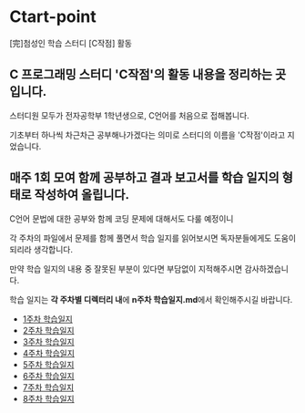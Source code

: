 # Ctart-point
[完]첨성인 학습 스터디 [C작점] 활동

## C 프로그래밍 스터디 'C작점'의 활동 내용을 정리하는 곳입니다.

스터디원 모두가 전자공학부 1학년생으로, C언어를 처음으로 접해봅니다.

기초부터 하나씩 차근차근 공부해나가겠다는 의미로 스터디의 이름을 'C작점'이라고 지었습니다.

## 매주 1회 모여 함께 공부하고 결과 보고서를 학습 일지의 형태로 작성하여 올립니다.

C언어 문법에 대한 공부와 함께 코딩 문제에 대해서도 다룰 예정이니

각 주차의 파일에서 문제를 함께 풀면서 학습 일지를 읽어보시면 독자분들에게도 도움이 되리라 생각합니다.

만약 학습 일지의 내용 중 잘못된 부분이 있다면 부담없이 지적해주시면 감사하겠습니다.

학습 일지는 **각 주차별 디렉터리 내**에 **n주차 학습일지.md**에서 확인해주시길 바랍니다.

* [1주차 학습일지](https://github.com/yh08037/Ctart-point/blob/master/week1/1%EC%A3%BC%EC%B0%A8%20%ED%95%99%EC%8A%B5%EC%9D%BC%EC%A7%80.md)
* [2주차 학습일지](https://github.com/yh08037/Ctart-point/blob/master/week2/2%EC%A3%BC%EC%B0%A8%20%ED%95%99%EC%8A%B5%EC%9D%BC%EC%A7%80.md)
* [3주차 학습일지](https://github.com/yh08037/Ctart-point/blob/master/week3/3%EC%A3%BC%EC%B0%A8%20%ED%95%99%EC%8A%B5%EC%9D%BC%EC%A7%80.md)
* [4주차 학습일지](https://github.com/yh08037/Ctart-point/blob/master/week4/4%EC%A3%BC%EC%B0%A8%20%ED%95%99%EC%8A%B5%EC%9D%BC%EC%A7%80.md)
* [5주차 학습일지](https://github.com/yh08037/Ctart-point/blob/master/week5/5%EC%A3%BC%EC%B0%A8%20%ED%95%99%EC%8A%B5%EC%9D%BC%EC%A7%80.md)
* [6주차 학습일지](https://github.com/yh08037/Ctart-point/blob/master/week6/6%EC%A3%BC%EC%B0%A8%20%ED%95%99%EC%8A%B5%EC%9D%BC%EC%A7%80.md)
* [7주차 학습일지](https://github.com/yh08037/Ctart-point/blob/master/week7/7%EC%A3%BC%EC%B0%A8%20%ED%95%99%EC%8A%B5%EC%9D%BC%EC%A7%80.md)
* [8주차 학습일지](https://github.com/yh08037/Ctart-point/blob/master/week8/8%EC%A3%BC%EC%B0%A8%20%ED%95%99%EC%8A%B5%EC%9D%BC%EC%A7%80.md)
